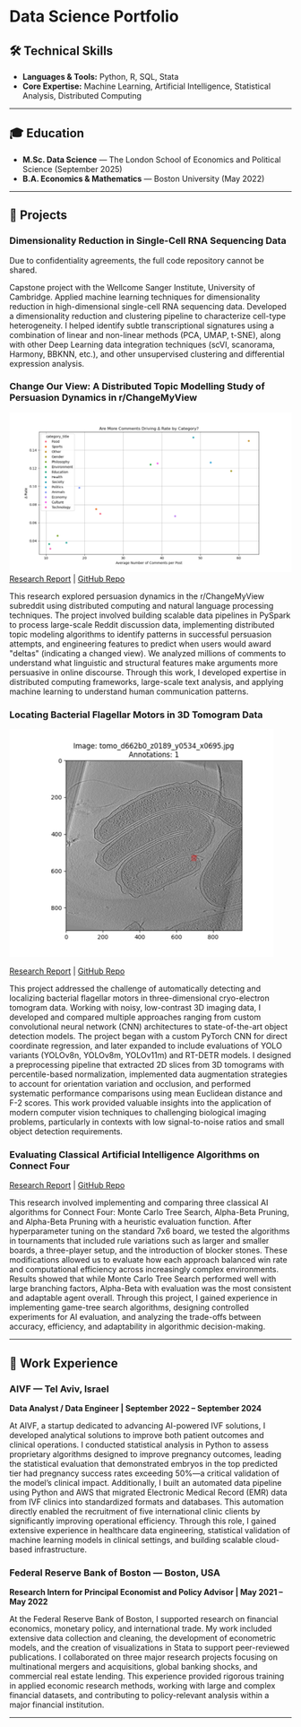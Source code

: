 # Data Science Portfolio

## 🛠️ Technical Skills
- **Languages & Tools:** Python, R, SQL, Stata  
- **Core Expertise:** Machine Learning, Artificial Intelligence, Statistical Analysis, Distributed Computing  

---

## 🎓 Education
- **M.Sc. Data Science** — The London School of Economics and Political Science (September 2025)  
- **B.A. Economics & Mathematics** — Boston University (May 2022)  

---

## 📂 Projects


### Dimensionality Reduction in Single-Cell RNA Sequencing Data
Due to confidentiality agreements, the full code repository cannot be shared.  

Capstone project with the Wellcome Sanger Institute, University of Cambridge. Applied machine learning techniques for dimensionality reduction in high-dimensional single-cell RNA sequencing data. Developed a dimensionality reduction and clustering pipeline to characterize cell-type heterogeneity. I helped identify subtle transcriptional signatures using a combination of linear and non-linear methods (PCA, UMAP, t-SNE), along with other Deep Learning data integration techniques (scVI, scanorama, Harmony, BBKNN, etc.), and other unsupervised clustering and differential expression analysis. 

### Change Our View: A Distributed Topic Modelling Study of Persuasion Dynamics in r/ChangeMyView
![Change our view](/images/images/Deltas-awarded-by-topic.png)
[Research Report](project_reports/change_our_view_final.pdf) | [GitHub Repo](https://github.com/jpaserman/change-our-view-public.git)  

This research explored persuasion dynamics in the r/ChangeMyView subreddit using distributed computing and natural language processing techniques. The project involved building scalable data pipelines in PySpark to process large-scale Reddit discussion data, implementing distributed topic modeling algorithms to identify patterns in successful persuasion attempts, and engineering features to predict when users would award "deltas" (indicating a changed view). We analyzed millions of comments to understand what linguistic and structural features make arguments more persuasive in online discourse. Through this work, I developed expertise in distributed computing frameworks, large-scale text analysis, and applying machine learning to understand human communication patterns.

### Locating Bacterial Flagellar Motors in 3D Tomogram Data
![Locating a Flagellar Motor](/images/images/Flagellar-motor-example.png)

[Research Report](project_reports/ST456_Group_Project____Locating_Flagellar_Motor.pdf) | [GitHub Repo](https://github.com/jpaserman/where-is-the-flagella-public.git)  

This project addressed the challenge of automatically detecting and localizing bacterial flagellar motors in three-dimensional cryo-electron tomogram data. Working with noisy, low-contrast 3D imaging data, I developed and compared multiple approaches ranging from custom convolutional neural network (CNN) architectures to state-of-the-art object detection models. The project began with a custom PyTorch CNN for direct coordinate regression, and later expanded to include evaluations of YOLO variants (YOLOv8n, YOLOv8m, YOLOv11m) and RT-DETR models. I designed a preprocessing pipeline that extracted 2D slices from 3D tomograms with percentile-based normalization, implemented data augmentation strategies to account for orientation variation and occlusion, and performed systematic performance comparisons using mean Euclidean distance and F-2 scores. This work provided valuable insights into the application of modern computer vision techniques to challenging biological imaging problems, particularly in contexts with low signal-to-noise ratios and small object detection requirements.


### Evaluating Classical Artificial Intelligence Algorithms on Connect Four
[Research Report](project_reports/GroupM.pdf) | [GitHub Repo](https://github.com/pholmes116/connect-four-ai-public.git)  

This research involved implementing and comparing three classical AI algorithms for Connect Four: Monte Carlo Tree Search, Alpha-Beta Pruning, and Alpha-Beta Pruning with a heuristic evaluation function. After hyperparameter tuning on the standard 7x6 board, we tested the algorithms in tournaments that included rule variations such as larger and smaller boards, a three-player setup, and the introduction of blocker stones. These modifications allowed us to evaluate how each approach balanced win rate and computational efficiency across increasingly complex environments. Results showed that while Monte Carlo Tree Search performed well with large branching factors, Alpha-Beta with evaluation was the most consistent and adaptable agent overall. Through this project, I gained experience in implementing game-tree search algorithms, designing controlled experiments for AI evaluation, and analyzing the trade-offs between accuracy, efficiency, and adaptability in algorithmic decision-making.

---

## 💼 Work Experience

### AIVF — Tel Aviv, Israel  
**Data Analyst / Data Engineer | September 2022 – September 2024**  

At AIVF, a startup dedicated to advancing AI-powered IVF solutions, I developed analytical solutions to improve both patient outcomes and clinical operations. I conducted statistical analysis in Python to assess proprietary algorithms designed to improve pregnancy outcomes, leading the statistical evaluation that demonstrated embryos in the top predicted tier had pregnancy success rates exceeding 50%—a critical validation of the model’s clinical impact. Additionally, I built an automated data pipeline using Python and AWS that migrated Electronic Medical Record (EMR) data from IVF clinics into standardized formats and databases. This automation directly enabled the recruitment of five international clinic clients by significantly improving operational efficiency. Through this role, I gained extensive experience in healthcare data engineering, statistical validation of machine learning models in clinical settings, and building scalable cloud-based infrastructure.

### Federal Reserve Bank of Boston — Boston, USA  
**Research Intern for Principal Economist and Policy Advisor | May 2021 – May 2022**  

At the Federal Reserve Bank of Boston, I supported research on financial economics, monetary policy, and international trade. My work included extensive data collection and cleaning, the development of econometric models, and the creation of visualizations in Stata to support peer-reviewed publications. I collaborated on three major research projects focusing on multinational mergers and acquisitions, global banking shocks, and commercial real estate lending. This experience provided rigorous training in applied economic research methods, working with large and complex financial datasets, and contributing to policy-relevant analysis within a major financial institution.

---

